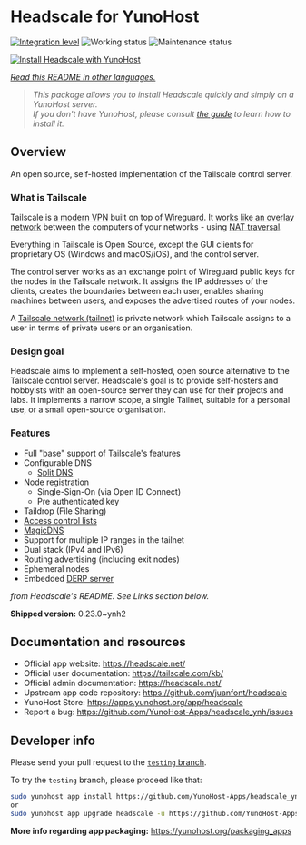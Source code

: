 <!--
N.B.: This README was automatically generated by <https://github.com/YunoHost/apps/tree/master/tools/readme_generator>
It shall NOT be edited by hand.
-->

# Headscale for YunoHost

[![Integration level](https://dash.yunohost.org/integration/headscale.svg)](https://ci-apps.yunohost.org/ci/apps/headscale/) ![Working status](https://ci-apps.yunohost.org/ci/badges/headscale.status.svg) ![Maintenance status](https://ci-apps.yunohost.org/ci/badges/headscale.maintain.svg)

[![Install Headscale with YunoHost](https://install-app.yunohost.org/install-with-yunohost.svg)](https://install-app.yunohost.org/?app=headscale)

*[Read this README in other languages.](./ALL_README.md)*

> *This package allows you to install Headscale quickly and simply on a YunoHost server.*  
> *If you don't have YunoHost, please consult [the guide](https://yunohost.org/install) to learn how to install it.*

## Overview

An open source, self-hosted implementation of the Tailscale control server.

### What is Tailscale

Tailscale is [a modern VPN](https://tailscale.com/) built on top of
[Wireguard](https://www.wireguard.com/).
It [works like an overlay network](https://tailscale.com/blog/how-tailscale-works/)
between the computers of your networks - using
[NAT traversal](https://tailscale.com/blog/how-nat-traversal-works/).

Everything in Tailscale is Open Source, except the GUI clients for proprietary OS
(Windows and macOS/iOS), and the control server.

The control server works as an exchange point of Wireguard public keys for the
nodes in the Tailscale network. It assigns the IP addresses of the clients,
creates the boundaries between each user, enables sharing machines between users,
and exposes the advertised routes of your nodes.

A [Tailscale network (tailnet)](https://tailscale.com/kb/1136/tailnet/) is private
network which Tailscale assigns to a user in terms of private users or an
organisation.

### Design goal

Headscale aims to implement a self-hosted, open source alternative to the Tailscale
control server.
Headscale's goal is to provide self-hosters and hobbyists with an open-source
server they can use for their projects and labs.
It implements a narrow scope, a single Tailnet, suitable for a personal use, or a small
open-source organisation.

### Features


- Full "base" support of Tailscale's features
- Configurable DNS
  - [Split DNS](https://tailscale.com/kb/1054/dns/#using-dns-settings-in-the-admin-console)
- Node registration
  - Single-Sign-On (via Open ID Connect)
  - Pre authenticated key
- Taildrop (File Sharing)
- [Access control lists](https://tailscale.com/kb/1018/acls/)
- [MagicDNS](https://tailscale.com/kb/1081/magicdns)
- Support for multiple IP ranges in the tailnet
- Dual stack (IPv4 and IPv6)
- Routing advertising (including exit nodes)
- Ephemeral nodes
- Embedded [DERP server](https://tailscale.com/blog/how-tailscale-works/#encrypted-tcp-relays-derp)

*from Headscale's README. See Links section below.*


**Shipped version:** 0.23.0~ynh2
## Documentation and resources

- Official app website: <https://headscale.net/>
- Official user documentation: <https://tailscale.com/kb/>
- Official admin documentation: <https://headscale.net/>
- Upstream app code repository: <https://github.com/juanfont/headscale>
- YunoHost Store: <https://apps.yunohost.org/app/headscale>
- Report a bug: <https://github.com/YunoHost-Apps/headscale_ynh/issues>

## Developer info

Please send your pull request to the [`testing` branch](https://github.com/YunoHost-Apps/headscale_ynh/tree/testing).

To try the `testing` branch, please proceed like that:

```bash
sudo yunohost app install https://github.com/YunoHost-Apps/headscale_ynh/tree/testing --debug
or
sudo yunohost app upgrade headscale -u https://github.com/YunoHost-Apps/headscale_ynh/tree/testing --debug
```

**More info regarding app packaging:** <https://yunohost.org/packaging_apps>
